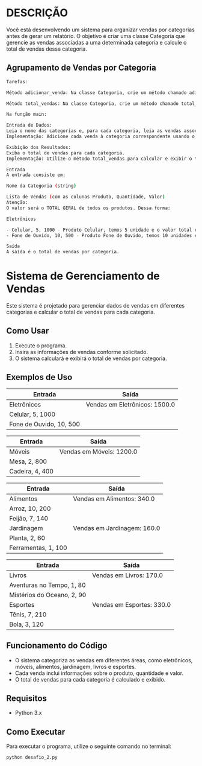 # DESCRIÇÃO
Você está desenvolvendo um sistema para organizar vendas por categorias antes de gerar um relatório. O objetivo é criar uma classe Categoria que gerencie as vendas associadas a uma determinada categoria e calcule o total de vendas dessa categoria.

## Agrupamento de Vendas por Categoria
```bash
Tarefas:

Método adicionar_venda: Na classe Categoria, crie um método chamado adicionar_venda que adiciona um objeto Venda à lista de vendas da categoria.

Método total_vendas: Na classe Categoria, crie um método chamado total_vendas que calcula e retorna o total das vendas (soma do valor de todas as vendas) para essa categoria.

Na função main:

Entrada de Dados:
Leia o nome das categorias e, para cada categoria, leia as vendas associadas.
Implementação: Adicione cada venda à categoria correspondente usando o método adicionar_venda.

Exibição dos Resultados:
Exiba o total de vendas para cada categoria.
Implementação: Utilize o método total_vendas para calcular e exibir o total das vendas.
```

```bash
Entrada
A entrada consiste em:

Nome da Categoria (string)

Lista de Vendas (com as colunas Produto, Quantidade, Valor)
Atenção:
O valor será o TOTAL GERAL de todos os produtos. Dessa forma:

Eletrônicos

- Celular, 5, 1000 - Produto Celular, temos 5 unidade e o valor total é 1000;
- Fone de Ouvido, 10, 500 - Produto Fone de Ouvido, temos 10 unidades e o valor total é 500;

Saída
A saída é o total de vendas por categoria.
```


# Sistema de Gerenciamento de Vendas

Este sistema é projetado para gerenciar dados de vendas em diferentes categorias e calcular o total de vendas para cada categoria.

## Como Usar

1. Execute o programa.
2. Insira as informações de vendas conforme solicitado.
3. O sistema calculará e exibirá o total de vendas por categoria.

## Exemplos de Uso

| Entrada                                | Saída                       |
|----------------------------------------|-----------------------------|
| Eletrônicos                            | Vendas em Eletrônicos: 1500.0 |
| Celular, 5, 1000                       |                             |
| Fone de Ouvido, 10, 500                |                             |

| Entrada                                | Saída                       |
|----------------------------------------|-----------------------------|
| Móveis                                 | Vendas em Móveis: 1200.0     |
| Mesa, 2, 800                           |                             |
| Cadeira, 4, 400                        |                             |

| Entrada                                | Saída                       |
|----------------------------------------|-----------------------------|
| Alimentos                              | Vendas em Alimentos: 340.0    |
| Arroz, 10, 200                         |                             |
| Feijão, 7, 140                         |                             |
| Jardinagem                             | Vendas em Jardinagem: 160.0   |
| Planta, 2, 60                          |                             |
| Ferramentas, 1, 100                    |                             |

| Entrada                                | Saída                       |
|----------------------------------------|-----------------------------|
| Livros                                 | Vendas em Livros: 170.0      |
| Aventuras no Tempo, 1, 80              |                             |
| Mistérios do Oceano, 2, 90             |                             |
| Esportes                               | Vendas em Esportes: 330.0     |
| Tênis, 7, 210                          |                             |
| Bola, 3, 120                           |                             |

## Funcionamento do Código

- O sistema categoriza as vendas em diferentes áreas, como eletrônicos, móveis, alimentos, jardinagem, livros e esportes.
- Cada venda inclui informações sobre o produto, quantidade e valor.
- O total de vendas para cada categoria é calculado e exibido.

## Requisitos

- Python 3.x

## Como Executar

Para executar o programa, utilize o seguinte comando no terminal:

```bash
python desafio_2.py
